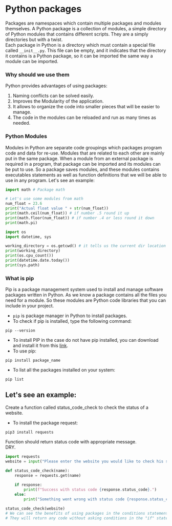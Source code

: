 # Python packages
Packages are namespaces which contain multiple packages and modules themselves. A Python package
is a collection of modules, a simple directory of Python modules that contains different
scripts. They are a simply directories but with a twist. <br/>
Each package in Python is a directory which must contain a special file called `__init__.py`. 
This file can be empty, and it indicates that the directory it contains is a Python package, 
so it can be imported the same way a module can be imported.

### Why should we use them
Python provides advantages of using packages:
1. Naming conflicts can be solved easily.
2. Improves the Modularity of the application.
3. It allows to organize the code into smaller pieces that will be easier to manage.
4. The code in the modules can be reloaded and run as many times as needed.
### Python Modules
Modules in Python are separate code groupings which packages program code and data
for re-use. Modules that are related to each other are mainly put in the same package.
When a module from an external package is required in a program, that package can be 
imported and its modules can be put to use. So a package saves modules, and these modules 
contains executables statements as well as function definitions that we will be able to use in any program.
Let's see an example:
````python
import math # Package math

# Let's use some modules from math
num_float = 23.6
print("Actual float value " + str(num_float))
print(math.ceil(num_float)) # if number .5 round it up
print(math.floor(num_float)) # if number .4 or less round it down
print(math.pi)
````
````python
import os
import datetime, sys

working_directory = os.getcwd() # it tells us the current dir location
print(working_directory)
print(os.cpu_count())
print(datetime.date.today())
print(sys.path)
````
### What is pip
Pip is a package management system used to install and manage software packages 
written in Python. As we know a package contains all the files you need for 
a module. So these modules are Python code libraries that you can include in your 
project.
- `pip` is package manager in Python to install packages.
- To check if pip is installed, type the following command:
````commandline
pip --version
````
- To install PIP in the case do not have pip installed, you can download and 
  install it from this [link](https://pypi.org/project/pip/).
- To use pip:
````commandline
pip install package_name
````
- To list all the packages installed on your system:
````commandline
pip list
````

## Let's see an example:
Create a function called status_code_check to check the status of a website. <br/>
- To install the package request:
````commandline
pip3 install requests
````
Function should return status code with appropriate message. <br/>
DRY.
````python
import requests
website = input("Please enter the website you would like to check his status (INCLUDE the http//): ")

def status_code_check(name):
    response = requests.get(name)
    
    if response:
        print(f"Success with status code {response.status_code}.")
    else:
        print("Something went wrong with status code {response.status_code}.")

status_code_check(website)
# We can see the benefits of using packages in the conditions statements
# They will return any code without asking conditions in the "if" statement 
````
